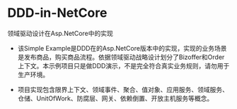 # DDD-in-NetCore
领域驱动设计在Asp.NetCore中的实现

- 该Simple Example是DDD在的Asp.NetCore版本中的实现，实现的业务场景是发布商品，购买商品流程。依据领域驱动战略设计划分了Bizoffer和Order上下文。本示例项目只是做DDD演示，不是完全符合真实业务规则，请勿用于生产环境。

- 项目实现包含限界上下文、领域事件、聚合、值对象、应用服务、领域服务、仓储、UnitOfWork、防腐层、网关、依赖倒置、开放主机服务等概念。

